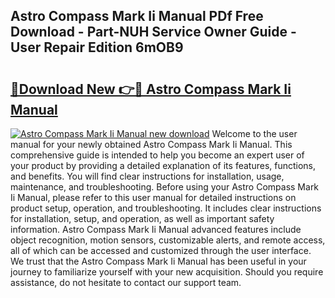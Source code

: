 ## Astro Compass Mark Ii Manual PDf Free Download - Part-NUH Service Owner Guide - User Repair Edition 6mOB9

# <h2><a href="http://bc98862.oget.top/?id=Astro+Compass+Mark+Ii+Manual">🔗Download New 👉🔴 Astro Compass Mark Ii Manual</a></h2>

[![Astro Compass Mark Ii Manual new download](https://i.imgur.com/5g1atiW.png)](http://bc98862.oget.top/?id=Astro+Compass+Mark+Ii+Manual)
Welcome to the user manual for your newly obtained Astro Compass Mark Ii Manual. This comprehensive guide is intended to help you become an expert user of your product by providing a detailed explanation of its features, functions, and benefits. You will find clear instructions for installation, usage, maintenance, and troubleshooting. Before using your Astro Compass Mark Ii Manual, please refer to this user manual for detailed instructions on product setup, operation, and troubleshooting. It includes clear instructions for installation, setup, and operation, as well as important safety information. Astro Compass Mark Ii Manual advanced features include object recognition, motion sensors, customizable alerts, and remote access, all of which can be accessed and customized through the user interface. We trust that the Astro Compass Mark Ii Manual has been useful in your journey to familiarize yourself with your new acquisition. Should you require assistance, do not hesitate to contact our support team.
